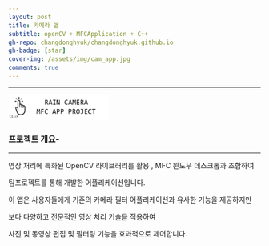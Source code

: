 ```yaml
---
layout: post
title: 카메라 앱
subtitle: openCV + MFCApplication + C++
gh-repo: changdonghyuk/changdonghyuk.github.io
gh-badge: [star]
cover-img: /assets/img/cam_app.jpg
comments: true
---
```

---


[<img src="/assets/img/camerapp_prj.jpg" width="200" height="50"/>](https://github.com/changdonghyuk/rain-CAMARA-APP-Project_MFC)

### 프로젝트 개요-
--- 
영상 처리에 특화된 OpenCV 라이브러리를 활용 , MFC 윈도우 데스크톱과 조합하여 

팀프로젝트를 통해 개발한 어플리케이션입니다. 

이 앱은 사용자들에게 기존의 카메라 필터 어플리케이션과 유사한 기능을 제공하지만 

보다 다양하고 전문적인 영상 처리 기술을 적용하여

사진 및 동영상 편집 및 필터링 기능을 효과적으로 제어합니다.
